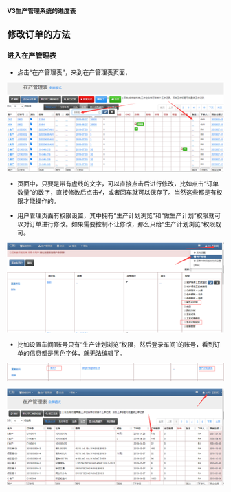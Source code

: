 **V3生产管理系统的进度表**

## 修改订单的方法
### 进入在产管理表
- 点击“在产管理表”，来到在产管理表页面，

![markdown](images/13.png)

- 页面中，只要是带有虚线的文字，可以直接点击后进行修改，比如点击“订单数量”的数字，直接修改后点击√，或者回车就可以保存了。当然这些都是有权限才能操作的。

- 用户管理页面有权限设置，其中拥有“生产计划浏览”和“做生产计划”权限就可以对订单进行修改。如果需要控制不让修改，那么只给“生产计划浏览”权限既可。

![markdown](images/17.png)

- 比如设置车间1账号只有“生产计划浏览”权限，然后登录车间1的账号，看到订单的信息都是黑色字体，就无法编辑了。

![markdown](images/19.png)

![markdown](images/18.png)



